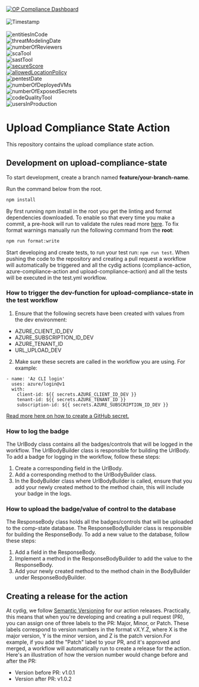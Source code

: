 [![OP Compliance Dashboard](https://img.shields.io/badge/OP%20Compliance%20Dashboard-click%20here-blue)](https://cydig.omegapoint.cloud/cydig)<br/><br/>
![Timestamp](https://img.shields.io/endpoint?url=https%3A%2F%2Ffunc-cydig-badge-service-prod.azurewebsites.net%2Fapi%2Fteams%2FCyDig%2Fsources%2FGitHub%2Fprojects%2Fnot-specified%2Frepositories%2Fcydig-upload-compliance-action%2Fcontrols%2Ftimestamp%3Fcode%3DxaEvCDsaK01y2Z6SBivwOKndN4o915lpOTt1VkmULgsxgsjkml7u1DOhgULzmAPX)<br/><br/>
![entitiesInCode](https://img.shields.io/endpoint?url=https%3A%2F%2Ffunc-cydig-badge-service-prod.azurewebsites.net%2Fapi%2Fteams%2FCyDig%2Fsources%2FGitHub%2Fprojects%2Fnot-specified%2Frepositories%2Fcydig-upload-compliance-action%2Fcontrols%2FentitiesInCode%3Fcode%3DxaEvCDsaK01y2Z6SBivwOKndN4o915lpOTt1VkmULgsxgsjkml7u1DOhgULzmAPX)<br/>
![threatModelingDate](https://img.shields.io/endpoint?url=https%3A%2F%2Ffunc-cydig-badge-service-prod.azurewebsites.net%2Fapi%2Fteams%2FCyDig%2Fsources%2FGitHub%2Fprojects%2Fnot-specified%2Frepositories%2Fcydig-upload-compliance-action%2Fcontrols%2FthreatModelingDate%3Fcode%3DxaEvCDsaK01y2Z6SBivwOKndN4o915lpOTt1VkmULgsxgsjkml7u1DOhgULzmAPX)<br/>
![numberOfReviewers](https://img.shields.io/endpoint?url=https%3A%2F%2Ffunc-cydig-badge-service-prod.azurewebsites.net%2Fapi%2Fteams%2FCyDig%2Fsources%2FGitHub%2Fprojects%2Fnot-specified%2Frepositories%2Fcydig-upload-compliance-action%2Fcontrols%2FnumberOfReviewers%3Fcode%3DxaEvCDsaK01y2Z6SBivwOKndN4o915lpOTt1VkmULgsxgsjkml7u1DOhgULzmAPX)<br/>
![scaTool](https://img.shields.io/endpoint?url=https%3A%2F%2Ffunc-cydig-badge-service-prod.azurewebsites.net%2Fapi%2Fteams%2FCyDig%2Fsources%2FGitHub%2Fprojects%2Fnot-specified%2Frepositories%2Fcydig-upload-compliance-action%2Fcontrols%2FscaTool%3Fcode%3DxaEvCDsaK01y2Z6SBivwOKndN4o915lpOTt1VkmULgsxgsjkml7u1DOhgULzmAPX)<br/>
![sastTool](https://img.shields.io/endpoint?url=https%3A%2F%2Ffunc-cydig-badge-service-prod.azurewebsites.net%2Fapi%2Fteams%2FCyDig%2Fsources%2FGitHub%2Fprojects%2Fnot-specified%2Frepositories%2Fcydig-upload-compliance-action%2Fcontrols%2FsastTool%3Fcode%3DxaEvCDsaK01y2Z6SBivwOKndN4o915lpOTt1VkmULgsxgsjkml7u1DOhgULzmAPX)<br/>
[![secureScore](https://img.shields.io/endpoint?url=https%3A%2F%2Ffunc-cydig-badge-service-prod.azurewebsites.net%2Fapi%2Fteams%2FCyDig%2Fsources%2FGitHub%2Fprojects%2Fnot-specified%2Frepositories%2Fcydig-upload-compliance-action%2Fcontrols%2FsecureScore%3Fcode%3DxaEvCDsaK01y2Z6SBivwOKndN4o915lpOTt1VkmULgsxgsjkml7u1DOhgULzmAPX)](https://portal.azure.com/#view/Microsoft_Azure_Security/RecommendationsBladeV2/subscriptionIds~/%5B%2215c6235f-9e0f-4073-baf4-4fd0a7913d76%22%5D/source/SecurityPosture_ViewRecommendation)<br/>
[![allowedLocationPolicy](https://img.shields.io/endpoint?url=https%3A%2F%2Ffunc-cydig-badge-service-prod.azurewebsites.net%2Fapi%2Fteams%2FCyDig%2Fsources%2FGitHub%2Fprojects%2Fnot-specified%2Frepositories%2Fcydig-upload-compliance-action%2Fcontrols%2FallowedLocationPolicy%3Fcode%3DxaEvCDsaK01y2Z6SBivwOKndN4o915lpOTt1VkmULgsxgsjkml7u1DOhgULzmAPX)](https://portal.azure.com/#view/Microsoft_Azure_Policy/PolicyMenuBlade/~/Compliance)<br/>
![pentestDate](https://img.shields.io/endpoint?url=https%3A%2F%2Ffunc-cydig-badge-service-prod.azurewebsites.net%2Fapi%2Fteams%2FCyDig%2Fsources%2FGitHub%2Fprojects%2Fnot-specified%2Frepositories%2Fcydig-upload-compliance-action%2Fcontrols%2FpentestDate%3Fcode%3DxaEvCDsaK01y2Z6SBivwOKndN4o915lpOTt1VkmULgsxgsjkml7u1DOhgULzmAPX)<br/>
![numberOfDeployedVMs](https://img.shields.io/endpoint?url=https%3A%2F%2Ffunc-cydig-badge-service-prod.azurewebsites.net%2Fapi%2Fteams%2FCyDig%2Fsources%2FGitHub%2Fprojects%2Fnot-specified%2Frepositories%2Fcydig-upload-compliance-action%2Fcontrols%2FnumberOfDeployedVMs%3Fcode%3DxaEvCDsaK01y2Z6SBivwOKndN4o915lpOTt1VkmULgsxgsjkml7u1DOhgULzmAPX)<br/>
![numberOfExposedSecrets](https://img.shields.io/endpoint?url=https%3A%2F%2Ffunc-cydig-badge-service-prod.azurewebsites.net%2Fapi%2Fteams%2FCyDig%2Fsources%2FGitHub%2Fprojects%2Fnot-specified%2Frepositories%2Fcydig-upload-compliance-action%2Fcontrols%2FnumberOfExposedSecrets%3Fcode%3DxaEvCDsaK01y2Z6SBivwOKndN4o915lpOTt1VkmULgsxgsjkml7u1DOhgULzmAPX)<br/>
![codeQualityTool](https://img.shields.io/endpoint?url=https%3A%2F%2Ffunc-cydig-badge-service-prod.azurewebsites.net%2Fapi%2Fteams%2FCyDig%2Fsources%2FGitHub%2Fprojects%2Fnot-specified%2Frepositories%2Fcydig-upload-compliance-action%2Fcontrols%2FcodeQualityTool%3Fcode%3DxaEvCDsaK01y2Z6SBivwOKndN4o915lpOTt1VkmULgsxgsjkml7u1DOhgULzmAPX)<br/>
![usersInProduction](https://img.shields.io/endpoint?url=https%3A%2F%2Ffunc-cydig-badge-service-prod.azurewebsites.net%2Fapi%2Fteams%2FCyDig%2Fsources%2FGitHub%2Fprojects%2Fnot-specified%2Frepositories%2Fcydig-upload-compliance-action%2Fcontrols%2FusersInProduction%3Fcode%3DxaEvCDsaK01y2Z6SBivwOKndN4o915lpOTt1VkmULgsxgsjkml7u1DOhgULzmAPX)<br/>


# Upload Compliance State Action

This repository contains the upload compliance state action.

## Development on upload-compliance-state

To start development, create a branch named **feature/your-branch-name**.

Run the command below from the root.

```bash
npm install
```

By first running npm install in the root you get the linting and format dependencies downloaded. To enable so that every time you make a commit, a pre-hook will run to validate the rules read more [here](/LinitingAndFormat.md). To fix format warnings manually run the following command from the **root**:

```bash
npm run format:write
```

Start developing and create tests, to run your test run: `npm run test`. When pushing the code to the repository and creating a pull request a workflow will automatically be triggered and all the cydig actions (compliance-action, azure-compliance-action and upload-compliance-action) and all the tests will be executed in the test.yml workflow. 

### How to trigger the dev-function for upload-compliance-state in the test workflow
1. Ensure that the following secrets have been created with values from the dev environment:

* AZURE_CLIENT_ID_DEV
* AZURE_SUBSCRIPTION_ID_DEV
* AZURE_TENANT_ID
* URL_UPLOAD_DEV

2. Make sure these secrets are called in the workflow you are using.
For example:

```
- name: 'Az CLI login'
  uses: azure/login@v1
  with:
    client-id: ${{ secrets.AZURE_CLIENT_ID_DEV }}
    tenant-id: ${{ secrets.AZURE_TENANT_ID }}
    subscription-id: ${{ secrets.AZURE_SUBSCRIPTION_ID_DEV }}
```

[Read more here on how to create a GitHub secret.](https://docs.github.com/en/actions/security-guides/using-secrets-in-github-actions#creating-secrets-for-a-repository)
### How to log the badge
The UrlBody class contains all the badges/controls that will be logged in the workflow. The UrlBodyBuilder class is responsible for building the UrlBody. To add a badge for logging in the workflow, follow these steps:
1. Create a corresponding field in the UrlBody.
2. Add a corresponding method to the UrlBodyBuilder class.
3. In the BodyBuilder class where UrlBodyBuilder is called, ensure that you add your newly created method to the method chain, this will include your badge in the logs.

### How to upload the badge/value of control to the database
The ResponseBody class holds all the badges/controls that will be uploaded to the comp-state database. The ResponseBodyBuilder class is responsible for building the ResponseBody. To add a new value to the database, follow these steps:
1. Add a field in the ResponseBody.
2. Implement a method in the ResponseBodyBuilder to add the value to the ResponseBody.
3. Add your newly created method to the method chain in the BodyBuilder under ResponseBodyBuilder.

## Creating a release for the action
At cydig, we follow [Semantic Versioning](https://semver.org/) for our action releases. Practically, this means that when you're developing and creating a pull request (PR), you can assign one of three labels to the PR: Major, Minor, or Patch. These labels correspond to version numbers in the format vX.Y.Z, where X is the major version, Y is the minor version, and Z is the patch version.For example, if you add the "Patch" label to your PR, and it's approved and merged, a workflow will automatically run to create a release for the action. Here's an illustration of how the version number would change before and after the PR:
* Version before PR: v1.0.1
* Version after PR: v1.0.2
